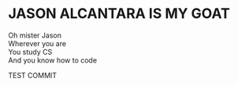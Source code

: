 # JASON ALCANTARA IS MY GOAT

Oh mister Jason  
Wherever you are  
You study CS  
And you know how to code  

TEST COMMIT